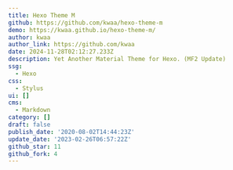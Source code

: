 ```yaml
---
title: Hexo Theme M
github: https://github.com/kwaa/hexo-theme-m
demo: https://kwaa.github.io/hexo-theme-m/
author: kwaa
author_link: https://github.com/kwaa
date: 2024-11-28T02:12:27.233Z
description: Yet Another Material Theme for Hexo. (MF2 Update)
ssg:
  - Hexo
css:
  - Stylus
ui: []
cms:
  - Markdown
category: []
draft: false
publish_date: '2020-08-02T14:44:23Z'
update_date: '2023-02-26T06:57:22Z'
github_star: 11
github_fork: 4
---
```

